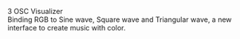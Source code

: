 3 OSC Visualizer<br>
Binding RGB to Sine wave, Square wave and Triangular wave, a new interface to create music with color.

